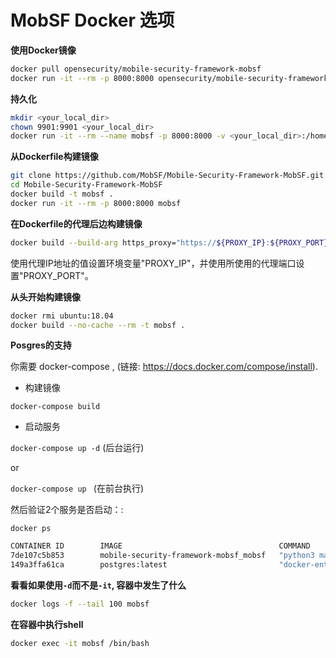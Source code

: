 # MobSF Docker 选项

**使用Docker镜像**

```bash
docker pull opensecurity/mobile-security-framework-mobsf
docker run -it --rm -p 8000:8000 opensecurity/mobile-security-framework-mobsf:latest
```

**持久化**

```bash
mkdir <your_local_dir>
chown 9901:9901 <your_local_dir>
docker run -it --rm --name mobsf -p 8000:8000 -v <your_local_dir>:/home/mobsf/.MobSF opensecurity/mobile-security-framework-mobsf:latest
```

**从Dockerfile构建镜像**

```bash
git clone https://github.com/MobSF/Mobile-Security-Framework-MobSF.git
cd Mobile-Security-Framework-MobSF
docker build -t mobsf .
docker run -it --rm -p 8000:8000 mobsf
```

**在Dockerfile的代理后边构建镜像**

```bash
docker build --build-arg https_proxy="https://${PROXY_IP}:${PROXY_PORT}" --build-arg http_proxy="${PROXY_IP}:${PROXY_PORT}" --build-arg NO_PROXY="127.0.0.1" -t mobsf .
```

使用代理IP地址的值设置环境变量"PROXY_IP"，并使用所使用的代理端口设置"PROXY_PORT"。

**从头开始构建镜像**

```bash
docker rmi ubuntu:18.04
docker build --no-cache --rm -t mobsf .
```

**Posgres的支持**

你需要 docker-compose , (链接: <https://docs.docker.com/compose/install>).

* 构建镜像

`docker-compose build`

* 启动服务

`docker-compose up -d`  (后台运行)

or

`docker-compose up ` (在前台执行)

然后验证2个服务是否启动：:

`docker ps`

```bash
CONTAINER ID        IMAGE                                   COMMAND                  CREATED             STATUS              PORTS                          NAMES
7de107c5b853        mobile-security-framework-mobsf_mobsf   "python3 manage.py r…"   5 weeks ago         Up 5 weeks          0.0.0.0:8000->8000/tcp         mobile-security-framework-mobsf_mobsf_1
149a3ffa61ca        postgres:latest                         "docker-entrypoint.s…"   5 weeks ago         Up 5 weeks          5432/tcp                       mobile-security-framework-mobsf_postgres_1
```

**看看如果使用`-d`而不是`-it`, 容器中发生了什么**

```bash
docker logs -f --tail 100 mobsf
```

**在容器中执行shell**

```bash
docker exec -it mobsf /bin/bash
```
